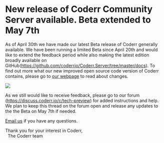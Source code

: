 New release of Coderr Community Server available. Beta extended to May 7th
================

As of April 30th we have made our latest Beta release of Coderr generally available. We have been running a limited Beta since April 20th and would like to extend the feedback period while also making the latest edition broadly available on GitHub(https://github.com/coderrio/Coderr.Server/tree/master/docs). To find out more what our new improved open source code version of Coderr contains, please go to [our webpage](https://coderr.io/v2/) to read about changes.

![](../screens/analyze-incident.png)

As we still would like to receive feedback, please go to our forum (https://discuss.coderr.io/c/tech-preview) for added instructions and help. We plan to keep this thread on the forum open and release any updates to the the Beta on May 7th if needed.

[Email us](mailto:hello@coderr.io) if you have any questions.

Thank you for your interest in Coderr,<br>
  &nbsp;&nbsp;The Coderr team
